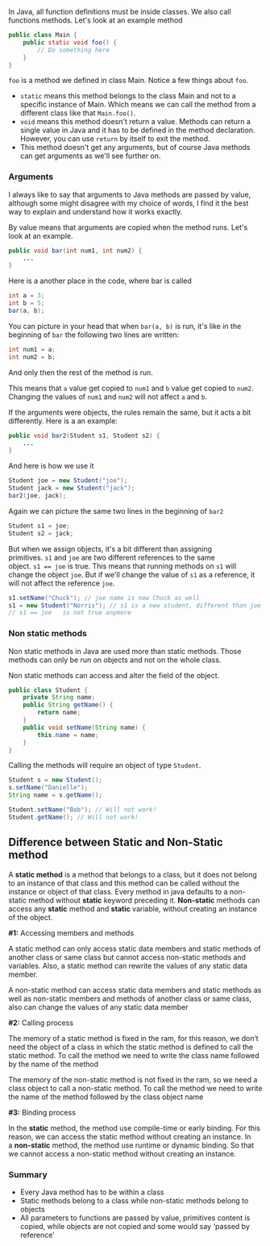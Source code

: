In Java, all function definitions must be inside classes. We also call functions methods. Let's look at an example method

```java
public class Main {
    public static void foo() {
        // Do something here
    }
}
```

`foo` is a method we defined in class Main. Notice a few things about `foo`.

-   `static` means this method belongs to the class Main and not to a specific instance of Main. Which means we can call the method from a different class like that `Main.foo()`.
-   `void` means this method doesn't return a value. Methods can return a single value in Java and it has to be defined in the method declaration. However, you can use `return` by itself to exit the method.
-   This method doesn't get any arguments, but of course Java methods can get arguments as we'll see further on.

### Arguments

I always like to say that arguments to Java methods are passed by value, although some might disagree with my choice of words, I find it the best way to explain and understand how it works exactly.

By value means that arguments are copied when the method runs. Let's look at an example.

```java
public void bar(int num1, int num2) {
    ...
}
```

Here is a another place in the code, where bar is called

```java
int a = 3;
int b = 5;
bar(a, b);
```

You can picture in your head that when `bar(a, b)` is run, it's like in the beginning of `bar` the following two lines are written:

```java
int num1 = a;
int num2 = b;
```

And only then the rest of the method is run.

This means that `a` value get copied to `num1` and `b` value get copied to `num2`. Changing the values of `num1` and `num2` will not affect `a` and `b`.

If the arguments were objects, the rules remain the same, but it acts a bit differently. Here is a an example:

```java
public void bar2(Student s1, Student s2) {
    ...
}
```

And here is how we use it

```java
Student joe = new Student("joe");
Student jack = new Student("jack");
bar2(joe, jack);
```

Again we can picture the same two lines in the beginning of `bar2`

```java
Student s1 = joe;
Student s2 = jack;
```

But when we assign objects, it's a bit different than assigning primitives. `s1` and `joe` are two different references to the same object. `s1 == joe` is true. This means that running methods on `s1` will change the object `joe`. But if we'll change the value of `s1` as a reference, it will not affect the reference `joe`.

```java
s1.setName("Chuck"); // joe name is now Chuck as well
s1 = new Student("Norris"); // s1 is a new student, different than joe with the name of Norris
// s1 == joe   is not true anymore
```

### Non static methods

Non static methods in Java are used more than static methods. Those methods can only be run on objects and not on the whole class.

Non static methods can access and alter the field of the object.

```java
public class Student {
    private String name;
    public String getName() {
        return name;
    }
    public void setName(String name) {
        this.name = name;
    }
}
```

Calling the methods will require an object of type `Student`.

```java
Student s = new Student();
s.setName("Danielle");
String name = s.getName();

Student.setName("Bob"); // Will not work!
Student.getName(); // Will not work!
```


## Difference between Static and Non-Static method

A **static method** is a method that belongs to a class, but it does not belong to an instance of that class and this method can be called without the instance or object of that class. Every method in java defaults to a non-static method without **static** keyword preceding it. **Non-static** methods can access any **static** method and **static** variable, without creating an instance of the object.

**#1:** Accessing members and methods

A static method can only access static data members and static methods of another class or same class but cannot access non-static methods and variables. Also, a static method can rewrite the values of any static data member.

A non-static method can access static data members and static methods as well as non-static members and methods of another class or same class, also can change the values of any static data member

**#2:** Calling process 

The memory of a static method is fixed in the ram, for this reason, we don’t need the object of a class in which the static method is defined to call the static method. To call the method we need to write the class name followed by the name of the method

The memory of the non-static method is not fixed in the ram, so we need a class object to call a non-static method. To call the method we need to write the name of the method followed by the class object name

**#3:** Binding process 

In the **static** method, the method use compile-time or early binding. For this reason, we can access the static method without creating an instance. In a **non-static** method, the method use runtime or dynamic binding. So that we cannot access a non-static method without creating an instance.



### Summary

-   Every Java method has to be within a class
-   Static methods belong to a class while non-static methods belong to objects
-   All parameters to functions are passed by value, primitives content is copied, while objects are not copied and some would say 'passed by reference'
